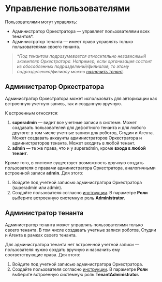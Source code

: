 # Управление пользователями

Пользователями могут управлять:
* Администратор Оркестратора — управляет пользователями всех тенантов\*.
* Администратор тенанта — имеет право управлять только пользователями своего тенанта.

> \**Под тенантом подразумевается относительно независимый экземпляр Оркестратора. Например, если организация состоит из обособленных подразделений/филиалов, то этому подразделению/филиалу можно [назначить тенант](https://docs.primo-rpa.ru/primo-rpa/orchestrator/deployment/tenants).*

## Администратор Оркестратора

Администратор Оркестратора может использовать для авторизации как встроенную учетную запись, так и созданную вручную.

К встроенным относятся: 
1. **superadmin** — видит все учетные записи в системе. Может создавать пользователей для дефолтного тенанта и для любого другого: в том числе учетные записи для роботов, Студии и Агента. Может создавать аккаунты администраторов Оркестратора и администраторов тенанта. Может входить в любой тенант.
2. **admin** — те же права, что и у superadmin, кроме **входа в любой тенант**.

Кроме того, в системе существует возможность вручную создать пользователя с правами администратора Оркестратора, аналогичными встроенной записи **admin**. Для этого:
1. Войдите под учетной записью администратора Оркестратора (superadmin или admin).
2. Создайте пользователя согласно [инструкции](https://docs.primo-rpa.ru/primo-rpa/orchestrator/settings/users/orch-users). В параметре **Роли** выберите встроенную системную роль **Administrator**. 


## Администратор тенанта

Администратор тенанта может управлять пользователями только своего тенанта. В том числе создавать учетные записи роботов, Студии и Агента в рамках своего тенанта.

Для администратора тенанта нет встроенной учетной записи — пользователя нужно создать вручную и назначить ему соответствующие права. Для этого:
1. Войдите под учетной записью администратора Оркестратора.
2. Создайте пользователя согласно [инструкции](https://docs.primo-rpa.ru/primo-rpa/orchestrator/settings/users/orch-users). В параметре **Роли** выберите встроенную системную роль **TenantAdministrator.**


